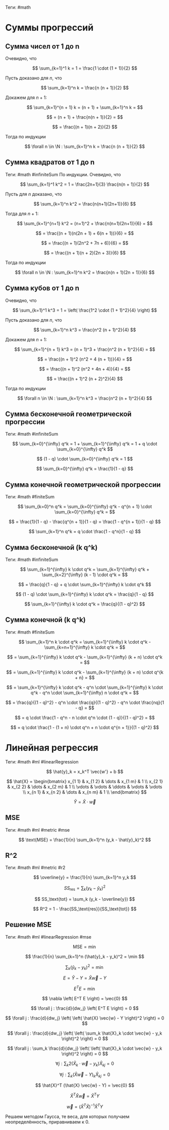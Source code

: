 Теги: #math
# Суммы прогрессий
## Сумма чисел от 1 до n
Очевидно, что

$$
\sum_{k=1}^1 k = 1 = \frac{1 \cdot (1 + 1)}{2}
$$

Пусть доказано для $n$, что

$$
\sum_{k=1}^n k = \frac{n (n + 1)}{2}
$$

Докажем для $n + 1$:

$$
\sum_{k=1}^{n + 1} k = (n + 1) + \sum_{k=1}^n k =
$$

$$
= (n + 1) + \frac{n(n + 1)}{2} =
$$

$$
= \frac{(n + 1)(n + 2)}{2}
$$

Тогда по индукции

$$
\forall n \in \N : \sum_{k=1}^n k = \frac{n (n + 1)}{2}
$$

## Сумма квадратов от 1 до n
Теги: #math #infiniteSum
По индукции. Очевидно, что

$$
\sum_{k=1}^1 k^2 = 1 = \frac{2n+1}{3} \frac{n(n + 1)}{2}
$$

Пусть для $n$ доказано, что

$$
\sum_{k=1}^n k^2 = \frac{n(n+1)(2n+1)}{6}
$$

Тогда для $n+1$:

$$
\sum_{k=1}^{n+1} k^2 = (n+1)^2 + \frac{n(n+1)(2n+1)}{6} =
$$

$$
= \frac{(n + 1)(n(2n + 1) + 6(n + 1))}{6} =
$$

$$
= \frac{(n + 1)(2n^2 + 7n + 6)}{6} =
$$

$$
= \frac{(n + 1)(n + 2)(2n + 3)}{6}
$$

Тогда по индукции

$$
\forall n \in \N : \sum_{k=1}^n k^2 = \frac{n(n + 1)(2n + 1)}{6}
$$

## Сумма кубов от 1 до n
Очевидно, что

$$
\sum_{k=1}^1 k^3 = 1 = \left( \frac{1^2 \cdot (1 + 1)^2}{4} \right)
$$

Пусть доказано для $n$, что

$$
\sum_{k=1}^n k^3 = \frac{n^2 (n + 1)^2}{4}
$$

Докажем для $n + 1$:

$$
\sum_{k=1}^{n + 1} k^3 = (n + 1)^3 + \frac{n^2 (n + 1)^2}{4} =
$$

$$
= \frac{(n + 1)^2 (n^2 + 4 (n + 1))}{4} =
$$

$$
= \frac{(n + 1)^2 (n^2 + 4n + 4)}{4} =
$$

$$
= \frac{(n + 1)^2 (n + 2)^2}{4}
$$

Тогда по индукции

$$
\forall n \in \N : \sum_{k=1}^n k^3 = \frac{n^2 (n + 1)^2}{4}
$$

## Сумма бесконечной геометрической прогрессии
Теги: #math #infiniteSum

$$
\sum_{k=0}^{\infty} q^k = 1 + \sum_{k=1}^{\infty} q^k = 1 + q \cdot \sum_{k=0}^{\infty} q^k
$$

$$
(1 - q) \cdot \sum_{k=0}^{\infty} q^k = 1
$$

$$
\sum_{k=0}^{\infty} q^k = \frac{1}{1 - q}
$$

## Сумма конечной геометрической прогрессии
Теги: #math #finiteSum

$$
\sum_{k=0}^n q^k = \sum_{k=0}^{\infty} q^k - q^{n + 1} \cdot \sum_{k=0}^{\infty} q^k =
$$

$$
= \frac{1}{1 - q} - \frac{q^{n + 1}}{1 - q} = \frac{1 - q^{n + 1}}{1 - q}
$$

$$
\sum_{k=1}^n q^k = q \cdot \frac{1 - q^n}{1 - q}
$$

## Сумма бесконечной (k q^k)
Теги: #math #infiniteSum

$$
\sum_{k=1}^{\infty} k \cdot q^k = \sum_{k=1}^{\infty} q^k + \sum_{k=2}^{\infty} (k - 1) \cdot q^k =
$$

$$
= \frac{q}{1 - q} + q \cdot \sum_{k=1}^{\infty} k \cdot q^k
$$

$$
(1 - q) \cdot \sum_{k=1}^{\infty} k \cdot q^k = \frac{q}{1 - q}
$$

$$
\sum_{k=1}^{\infty} k \cdot q^k = \frac{q}{(1 - q)^2}
$$

## Сумма конечной (k q^k)
Теги: #math #finiteSum

$$
\sum_{k=1}^n k \cdot q^k = \sum_{k=1}^{\infty} k \cdot q^k - \sum_{k=n+1}^{\infty} k \cdot q^k =
$$

$$
= \sum_{k=1}^{\infty} k \cdot q^k - \sum_{k=1}^{\infty} (k + n) \cdot q^k =
$$

$$
= \sum_{k=1}^{\infty} k \cdot q^k - \sum_{k=1}^{\infty} (k + n) \cdot q^{k + n} =
$$

$$
= \sum_{k=1}^{\infty} k \cdot q^k - q^n \cdot \sum_{k=1}^{\infty} k \cdot q^k - q^n \cdot \sum_{k=1}^{\infty} n \cdot q^k =
$$

$$
= \frac{q}{(1 - q)^2} - q^n \cdot \frac{q}{(1 - q)^2} - q^n \cdot \frac{nq}{1 - q} =
$$

$$
= q \cdot \frac{1 - q^n - n \cdot q^n \cdot (1 - q)}{(1 - q)^2} =
$$

$$
= q \cdot \frac{1 - (1 + n) \cdot q^n + n \cdot q^{n + 1}}{(1 - q)^2}
$$

# Линейная регрессия
Теги: #math #ml #linearRegression

$$
\hat{y}_k = x_k^T \vec{w'} + b
$$

$$
\hat{X} =
    \begin{bmatrix}
        x_{1 1} & x_{1 2} & \dots  & x_{1 m} & 1      \\
        x_{2 1} & x_{2 2} & \dots  & x_{2 m} & 1      \\
        \vdots  & \vdots  & \ddots & \vdots  & \vdots \\
        x_{n 1} & x_{n 2} & \dots  & x_{n m} & 1      \\
    \end{bmatrix}
$$

$$
\hat{Y} = \hat{X} \cdot \vec{w}
$$

## MSE

Теги: #math #ml #metric #mse

$$
\text{MSE} = \frac{1}{n} \sum_{k=1}^n (y_k - \hat{y}_k)^2
$$

## R^2
Теги: #math #ml #metric #r2

$$
\overline{y} = \frac{1}{n} \sum_{k=1}^n y_k
$$

$$
SS_\text{res} = \sum_k (y_k - \hat{y}_k)^2
$$

$$
SS_\text{tot} = \sum_k (y_k - \overline{y})
$$

$$
R^2 = 1 - \frac{SS_\text{res}}{SS_\text{tot}}
$$

## Решение MSE
Теги: #math #ml #linearRegression #mse

$$
\text{MSE} = \min
$$

$$
\frac{1}{n} \sum_{k=1}^n (\hat{y}_k - y_k)^2 = \min
$$

$$
\sum_k (\hat{y}_k - y_k)^2 = \min
$$

$$
E = \hat{Y} - Y = \hat{X} \vec{w} - Y
$$

$$
E^T E = \min
$$

$$
\nabla \left( E^T E \right) = \vec{0}
$$

$$
\forall j : \frac{d}{dw_j} \left( E^T E \right) = 0
$$

$$
\forall j : \frac{d}{dw_j} \left( \left( \hat{X} \vec{w} - Y \right)^2 \right) = 0
$$

$$
\forall j : \frac{d}{dw_j} \left( \left( \sum_k \hat{X}_k \cdot \vec{w} - y_k \right)^2 \right) = 0
$$

$$
\forall j : \sum_k \frac{d}{dw_j} \left( \left( \hat{X}_k \cdot \vec{w} - y_k \right)^2 \right) = 0
$$

$$
\forall j : \sum_k 2 (\hat{X}_k \cdot \vec{w} - y_k) \hat{X}_{kj} = 0
$$

$$
\forall j : \sum_k (\hat{X} \vec{w} - Y)_k \hat{X}_{kj} = 0
$$

$$
\hat{X}^T (\hat{X} \vec{w} - Y) = \vec{0}
$$

$$
\hat{X}^T \hat{X} \vec{w} = \hat{X}^T Y
$$

$$
\vec{w} = \left( \hat{X}^T \hat{X} \right)^{-1} \hat{X}^T Y
$$

Решаем методом Гаусса, те веса, для которых получаем неопределённость, приравниваем к 0.
